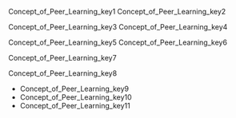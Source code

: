 Concept_of_Peer_Learning_key1
Concept_of_Peer_Learning_key2


Concept_of_Peer_Learning_key3
Concept_of_Peer_Learning_key4


Concept_of_Peer_Learning_key5
Concept_of_Peer_Learning_key6


Concept_of_Peer_Learning_key7


Concept_of_Peer_Learning_key8
- Concept_of_Peer_Learning_key9
- Concept_of_Peer_Learning_key10
- Concept_of_Peer_Learning_key11
